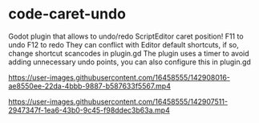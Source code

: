 # code-caret-undo

Godot plugin that allows to undo/redo ScriptEditor caret position!
F11 to undo
F12 to redo
They can conflict with Editor default shortcuts, if so, change shortcut scancodes in plugin.gd
The plugin uses a timer to avoid adding unnecessary undo points, you can also configure this in plugin.gd

https://user-images.githubusercontent.com/16458555/142908016-ae8550ee-22da-4bbb-9887-b587633f5567.mp4


https://user-images.githubusercontent.com/16458555/142907511-2947347f-1ea6-43b0-9c45-f98ddec3b63a.mp4


